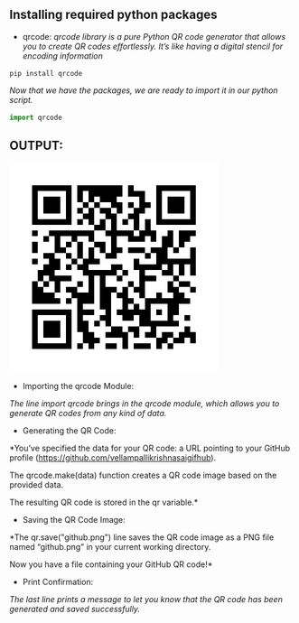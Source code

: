 ## Installing required python packages

- qrcode:
*qrcode library is a pure Python QR code generator that allows you to create QR codes effortlessly. It’s like having a digital stencil for encoding information*

```terminal
pip install qrcode
```

*Now that we have the packages, we are ready to import it in our python script.*
```py
import qrcode
```

## OUTPUT:
![image desc](./QRcode.png)

- Importing the qrcode Module:

*The line import qrcode brings in the qrcode module, which allows you to generate QR codes from any kind of data.*

- Generating the QR Code:

*You’ve specified the data for your QR code: a URL pointing to your GitHub profile (https://github.com/vellampallikrishnasaigifhub).

The qrcode.make(data) function creates a QR code image based on the provided data.

The resulting QR code is stored in the qr variable.*

- Saving the QR Code Image:

*The qr.save("github.png") line saves the QR code image as a PNG file named “github.png” in your current working directory.

Now you have a file containing your GitHub QR code!*

- Print Confirmation:

*The last line prints a message to let you know that the QR code has been generated and saved successfully.*
